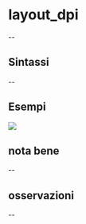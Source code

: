 # layout_dpi

--

## Sintassi

--

## Esempi

![](/img/variabili/layout_dpi/layout_dpi1.png)

## nota bene

--

## osservazioni

--